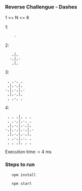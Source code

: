 ### Reverse Challengue - Dashes

1 <= N <= 8

1: 

```
    -
```

2:
```
   ,|, 
  -,|,-
   ,|,
```

3:
```
 , ,-, ,
 ,|,-,|,
-,|,-,|,-
 ,|,-,|,
 , ,-, ,
```

4:

```
 , , ,|, , ,
 , ,-,|,-, ,
 ,|,-,|,-,|,
-,|,-,|,-,|,-
 ,|,-,|,-,|,
 , ,-,|,-, ,
 , , ,|, , ,
```

Execution time: < 4 ms

### Steps to run

```
   npm install
   
   npm start
```